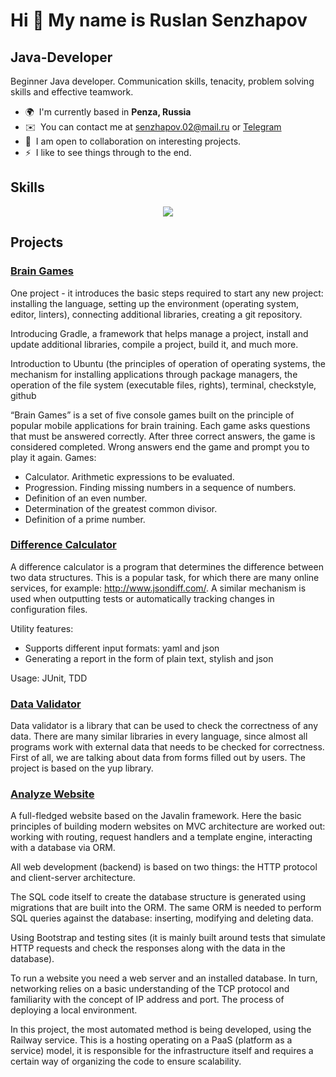 Hi 👋 My name is Ruslan Senzhapov
====================================

Java-Developer
--------------

Beginner Java developer. Communication skills, tenacity, problem solving skills and effective teamwork.

* 🌍  I'm currently based in **Penza, Russia**
* ✉️  You can contact me at [senzhapov.02@mail.ru](mailto:senzhapov.02@mail.ru) or [Telegram](@senzhapov)
* 🤝  I am open to collaboration on interesting projects.
* ⚡  I like to see things through to the end.

## Skills

<p align="center">
  <a href="https://skillicons.dev">
    <img src="https://skillicons.dev/icons?i=java,spring,idea,gradle,linux,git,github,postgres,bash,docker,bootstrap,html,css" />
  </a>
</p>

## Projects

### [Brain Games](https://github.com/bjrunning/java-project-61)
One project - it introduces the basic steps required to start any new project: installing the language, setting up the environment (operating system, editor, linters), connecting additional libraries, creating a git repository.

Introducing Gradle, a framework that helps manage a project, install and update additional libraries, compile a project, build it, and much more.

Introduction to Ubuntu (the principles of operation of operating systems, the mechanism for installing applications through package managers, the operation of the file system (executable files, rights), terminal, checkstyle, github

“Brain Games” is a set of five console games built on the principle of popular mobile applications for brain training. Each game asks questions that must be answered correctly. After three correct answers, the game is considered completed. Wrong answers end the game and prompt you to play it again. Games:
  
  - Calculator. Arithmetic expressions to be evaluated.
  - Progression. Finding missing numbers in a sequence of numbers.
  - Definition of an even number.
  - Determination of the greatest common divisor.
  - Definition of a prime number.

### [Difference Calculator](https://github.com/bjrunning/java-project-71)
A difference calculator is a program that determines the difference between two data structures. This is a popular task, for which there are many online services, for example: http://www.jsondiff.com/. A similar mechanism is used when outputting tests or automatically tracking changes in configuration files.

Utility features:
  
  - Supports different input formats: yaml and json
  - Generating a report in the form of plain text, stylish and json

Usage: JUnit, TDD

### [Data Validator](https://github.com/bjrunning/java-project-78)
Data validator is a library that can be used to check the correctness of any data. There are many similar libraries in every language, since almost all programs work with external data that needs to be checked for correctness. First of all, we are talking about data from forms filled out by users. The project is based on the yup library.

### [Analyze Website](https://github.com/bjrunning/java-project-72)
A full-fledged website based on the Javalin framework. Here the basic principles of building modern websites on MVC architecture are worked out: working with routing, request handlers and a template engine, interacting with a database via ORM.

All web development (backend) is based on two things: the HTTP protocol and client-server architecture.

The SQL code itself to create the database structure is generated using migrations that are built into the ORM. The same ORM is needed to perform SQL queries against the database: inserting, modifying and deleting data.

Using Bootstrap and testing sites (it is mainly built around tests that simulate HTTP requests and check the responses along with the data in the database).

To run a website you need a web server and an installed database. In turn, networking relies on a basic understanding of the TCP protocol and familiarity with the concept of IP address and port. The process of deploying a local environment.

In this project, the most automated method is being developed, using the Railway service. This is a hosting operating on a PaaS (platform as a service) model, it is responsible for the infrastructure itself and requires a certain way of organizing the code to ensure scalability.

